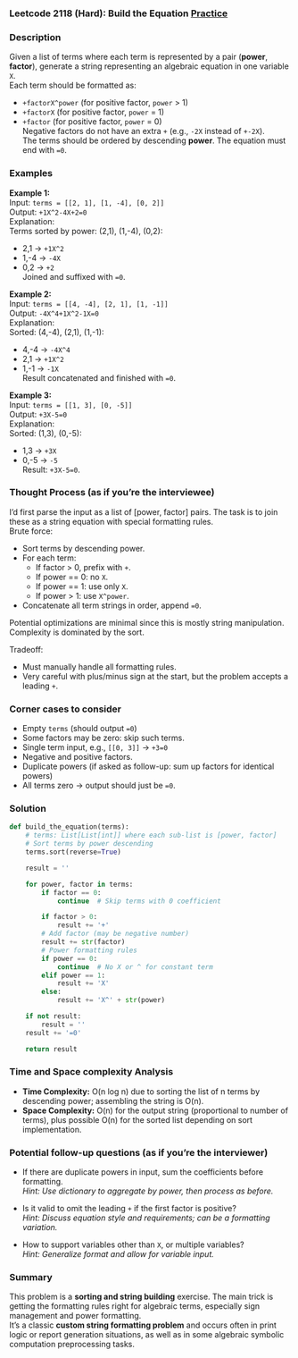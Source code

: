 ### Leetcode 2118 (Hard): Build the Equation [Practice](https://leetcode.com/problems/build-the-equation)

### Description  
Given a list of terms where each term is represented by a pair (**power**, **factor**), generate a string representing an algebraic equation in one variable `X`.  
Each term should be formatted as:  
- `+factorX^power` (for positive factor, `power` > 1)  
- `+factorX` (for positive factor, `power` = 1)  
- `+factor` (for positive factor, `power` = 0)  
Negative factors do not have an extra `+` (e.g., `-2X` instead of `+-2X`).  
The terms should be ordered by descending **power**. The equation must end with `=0`.

### Examples  

**Example 1:**  
Input: `terms = [[2, 1], [1, -4], [0, 2]]`  
Output: `+1X^2-4X+2=0`  
Explanation:  
Terms sorted by power: (2,1), (1,-4), (0,2):  
- 2,1 → `+1X^2`  
- 1,-4 → `-4X`  
- 0,2  → `+2`  
Joined and suffixed with `=0`.

**Example 2:**  
Input: `terms = [[4, -4], [2, 1], [1, -1]]`  
Output: `-4X^4+1X^2-1X=0`  
Explanation:  
Sorted: (4,-4), (2,1), (1,-1):  
- 4,-4 → `-4X^4`  
- 2,1  → `+1X^2`  
- 1,-1 → `-1X`  
Result concatenated and finished with `=0`.

**Example 3:**  
Input: `terms = [[1, 3], [0, -5]]`  
Output: `+3X-5=0`  
Explanation:  
Sorted: (1,3), (0,-5):  
- 1,3 → `+3X`  
- 0,-5 → `-5`  
Result: `+3X-5=0`.

### Thought Process (as if you’re the interviewee)  
I’d first parse the input as a list of [power, factor] pairs. The task is to join these as a string equation with special formatting rules.  
Brute force:  
- Sort terms by descending power.
- For each term:  
   - If factor > 0, prefix with `+`.
   - If power == 0: no `X`.
   - If power == 1: use only `X`.
   - If power > 1: use `X^power`.
- Concatenate all term strings in order, append `=0`.

Potential optimizations are minimal since this is mostly string manipulation. Complexity is dominated by the sort.

Tradeoff:  
- Must manually handle all formatting rules.
- Very careful with plus/minus sign at the start, but the problem accepts a leading `+`.

### Corner cases to consider  
- Empty `terms` (should output `=0`)
- Some factors may be zero: skip such terms.
- Single term input, e.g., `[[0, 3]]` → `+3=0`
- Negative and positive factors.
- Duplicate powers (if asked as follow-up: sum up factors for identical powers)
- All terms zero → output should just be `=0`.

### Solution

```python
def build_the_equation(terms):
    # terms: List[List[int]] where each sub-list is [power, factor]
    # Sort terms by power descending
    terms.sort(reverse=True)

    result = ''

    for power, factor in terms:
        if factor == 0:
            continue  # Skip terms with 0 coefficient

        if factor > 0:
            result += '+'
        # Add factor (may be negative number)
        result += str(factor)
        # Power formatting rules
        if power == 0:
            continue  # No X or ^ for constant term
        elif power == 1:
            result += 'X'
        else:
            result += 'X^' + str(power)

    if not result:
        result = ''
    result += '=0'

    return result
```

### Time and Space complexity Analysis  

- **Time Complexity:** O(n log n) due to sorting the list of n terms by descending power; assembling the string is O(n).
- **Space Complexity:** O(n) for the output string (proportional to number of terms), plus possible O(n) for the sorted list depending on sort implementation.

### Potential follow-up questions (as if you’re the interviewer)  

- If there are duplicate powers in input, sum the coefficients before formatting.  
  *Hint: Use dictionary to aggregate by power, then process as before.*

- Is it valid to omit the leading `+` if the first factor is positive?  
  *Hint: Discuss equation style and requirements; can be a formatting variation.*

- How to support variables other than `X`, or multiple variables?  
  *Hint: Generalize format and allow for variable input.*

### Summary
This problem is a **sorting and string building** exercise. The main trick is getting the formatting rules right for algebraic terms, especially sign management and power formatting.  
It’s a classic **custom string formatting problem** and occurs often in print logic or report generation situations, as well as in some algebraic symbolic computation preprocessing tasks.